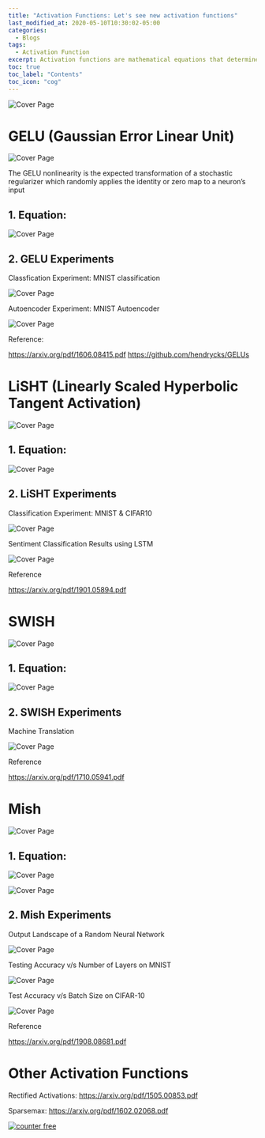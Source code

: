 ```yaml
---
title: "Activation Functions: Let's see new activation functions"
last_modified_at: 2020-05-10T10:30:02-05:00
categories:
  - Blogs
tags:
  - Activation Function
excerpt: Activation functions are mathematical equations that determine the output of a neural network.
toc: true
toc_label: "Contents"
toc_icon: "cog"
---
```


![Cover Page](https://missinglink.ai/wp-content/uploads/2018/11/activationfunction-1.png)

<script async src="https://pagead2.googlesyndication.com/pagead/js/adsbygoogle.js?client=ca-pub-2118670497450280"
     crossorigin="anonymous"></script>

# GELU (Gaussian Error Linear Unit)

![Cover Page](/assets/images/gelu.png)

The GELU nonlinearity is the expected transformation of a stochastic regularizer which randomly applies the identity or zero map to a neuron’s input

## 1. Equation:

![Cover Page](/assets/images/gelu_eq.png)

## 2. GELU Experiments

Classfication Experiment: MNIST classification

![Cover Page](/assets/images/gelu_exp1.png)

Autoencoder Experiment: MNIST Autoencoder

![Cover Page](/assets/images/gelu_exp2.png)

Reference:

https://arxiv.org/pdf/1606.08415.pdf
https://github.com/hendrycks/GELUs

# LiSHT (Linearly Scaled Hyperbolic Tangent Activation)

![Cover Page](/assets/images/lisht.png)

## 1. Equation:

![Cover Page](/assets/images/lisht_eq.png)

## 2. LiSHT Experiments

Classification Experiment: MNIST & CIFAR10

![Cover Page](/assets/images/lisht_exp1.png)

Sentiment Classification Results using LSTM

![Cover Page](/assets/images/lisht_exp2.png)


Reference

https://arxiv.org/pdf/1901.05894.pdf

# SWISH

![Cover Page](/assets/images/swish.png)

## 1. Equation:

![Cover Page](/assets/images/swish_eq.png)

## 2. SWISH Experiments

Machine Translation

![Cover Page](/assets/images/swish_exp1.png)

Reference

https://arxiv.org/pdf/1710.05941.pdf

# Mish

![Cover Page](/assets/images/mish.png)

## 1. Equation:

![Cover Page](/assets/images/mish_eq.png)

![Cover Page](/assets/images/mish_eq2.png)

## 2. Mish Experiments

Output Landscape of a Random Neural Network

![Cover Page](/assets/images/mish_exp1.png)

Testing Accuracy v/s Number of Layers on MNIST

![Cover Page](/assets/images/mish_exp2.png)

Test Accuracy v/s Batch Size on CIFAR-10

![Cover Page](/assets/images/mish_exp3.png)


Reference

https://arxiv.org/pdf/1908.08681.pdf



# Other Activation Functions

Rectified Activations: https://arxiv.org/pdf/1505.00853.pdf

Sparsemax: https://arxiv.org/pdf/1602.02068.pdf

<!-- hitwebcounter Code START -->
<a href="https://www.hitwebcounter.com" target="_blank">
<img src="https://hitwebcounter.com/counter/counter.php?page=7541383&style=0032&nbdigits=5&type=page&initCount=0" title="Web Counter" Alt="counter free"   border="0" >
</a>
